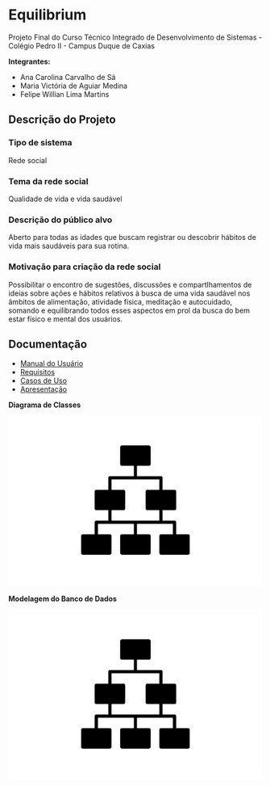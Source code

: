 # Equilibrium

Projeto Final do Curso Técnico Integrado de Desenvolvimento de Sistemas - Colégio Pedro II - Campus Duque de Caxias

**Integrantes:**
 - Ana Carolina Carvalho de Sá
 - Maria Victória de Aguiar Medina
 - Felipe Willian Lima Martins

## Descrição do Projeto
### Tipo de sistema
Rede social

### Tema da rede social
Qualidade de vida e vida saudável
 
### Descrição do público alvo
Aberto para todas as idades que buscam registrar ou
descobrir hábitos de vida mais saudáveis para sua rotina.

### Motivação para criação da rede social
Possibilitar o encontro de sugestões, discussões e compartlhamentos de ideias sobre ações e hábitos relativos à busca de uma vida saudável nos âmbitos de alimentação, atividade física, meditação e autocuidado, somando e equilibrando todos esses aspectos em prol da busca do bem estar físico e mental dos usuários.

## Documentação

- [Manual do Usuário](manual.md)
- [Requisitos](requisitos.md)
- [Casos de Uso](casos-de-uso.md)
- [Apresentação](apresentacao.pdf)

**Diagrama de Classes**

![Diagrama de Classes](diagrama-exemplo.png)

**Modelagem do Banco de Dados**

![Diagrama de Banco de Dados](diagrama-exemplo.png)
